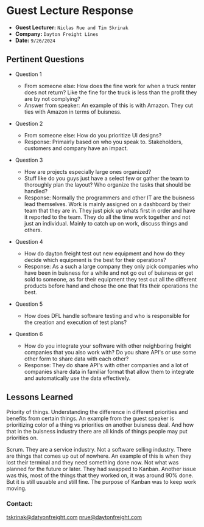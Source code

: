# Guest Lecture Response
* **Guest Lecturer:** `Niclas Rue and Tim Skrinak`
* **Company:** `Dayton Freight Lines`
* **Date:** `9/26/2024`



## Pertinent Questions
* Question 1
    - From someone else: How does the fine work for when a truck renter does not return? Like the fine for the truck is less than the profit they are by not complying?
    - Answer from speaker: An example of this is with Amazon. They cut ties with Amazon in terms of buisness.

* Question 2
    - From someone else: How do you prioritize UI designs?
    - Response: Primairly based on who you speak to. Stakeholders, customers and company have an impact.

* Question 3
    - How are projects especially large ones organized?
    - Stuff like do you guys just have a select few or gather the team to thoroughly plan the layout? Who organize the tasks that should be handled?
    - Response: Normally the programmers and other IT are the buisness lead themselves. Work is mainly assigned on a dashboard by their team that they are in. They just pick up whats first in order and have it reported to the team. They do all the time work together and not just an individual. Mainly to catch up on work, discuss things and others.

* Question 4 
    - How do dayton freight test out new equipment and how do they decide which equipment is the best for their operations?
    - Response: As a such a large company they only pick companies who have been in buisness for a while and not go out of buisness or get sold to someone, as for their equipment they test out all the different products before hand and chose the one that fits their operations the best.

* Question 5
    - How does DFL handle software testing and who is responsible for the creation and execution of test plans?

* Question 6
    - How do you integrate your software with other neighboring freight companies that you also work with? Do you share API's or use some other form to share data with each other?
    - Response: They do share API's with other companies and a lot of companies share data in familiar format that allow them to integrate and automatically use the data effectively.

## Lessons Learned

Priority of things. Understanding the difference in different priorities and benefits from certain things. An example from the guest speaker is prioritizing color of a thing vs priorities on another buisness deal. And how that in the buisness industry there are all kinds of things people may put priorities on.

Scrum. They are a service industry. Not a software selling industry. There are things that comes up out of nowhere. An example of this is when they lost their terminal and they need something done now. Not what was planned for the future or later.
They had swapped to Kanban. Another issue was this, most of the things that they worked on, it was around 90% done. But it is still usuable and still fine. The purpose of Kanban was to keep work moving.


### Contact: 
tskrinak@datyonfreight.com
nrue@daytonfreight.com
